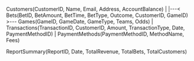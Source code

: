 Customers(CustomerID, Name, Email, Address, AccountBalance)
   |
   |---< Bets(BetID, BetAmount, BetTime, BetType, Outcome, CustomerID, GameID) >--- Games(GameID, GameDate, GameType, Teams, Odds)
   |
Transactions(TransactionID, CustomerID, Amount, TransactionType, Date, PaymentMethodID)
   |
PaymentMethods(PaymentMethodID, MethodName, Fees)
   
ReportSummary(ReportID, Date, TotalRevenue, TotalBets, TotalCustomers)